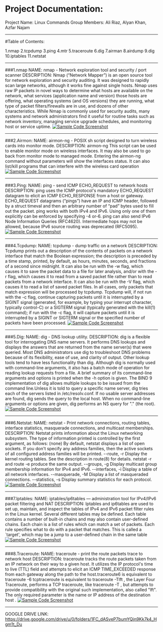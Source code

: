 # Project Documentation:
Project Name: Linux Commands
Group Members: Ali Riaz, Alyan Khan, Azfar Najam
***
#Table of Contents: 

1.nmap
2.tcpdump
3.ping
4.mtr
5.traceroute
6.dig
7.airman
8.airdump
9.dig
10.iptables
11.netstat
***
###1.nmap
NAME:
 nmap - Network exploration tool and security / port scanner
DESCRIPTION:
 Nmap (“Network Mapper”) is an open source tool for network exploration and security auditing. 
It was designed to rapidly scan large networks, although it works fine against single hosts. Nmap uses raw 
IP packets in novel ways to determine what hosts are available on the network, what services (application 
name and version) those hosts are offering, what operating systems (and OS versions) they are running, 
what type of packet filters/firewalls are in use, and dozens of other characteristics. While Nmap is 
commonly used for security audits, many systems and network administrators find it useful for routine 
tasks such as network inventory, managing service upgrade schedules, and monitoring host or service 
uptime.
[![Sample Code Screenshot](https://ibb.co/fDJTwY6 "Sample Code Screenshot")](https://ibb.co/fDJTwY6 "Sample Code Screenshot")

***
###2.Airmon:
NAME:
 airmon-ng - POSIX sh script designed to turn wireless cards into monitor mode.
DESCRIPTION:
 airmon-ng This script can be used to enable monitor mode on wireless interfaces. It may also be used 
to go back from monitor mode to managed mode. Entering the airmon-ng command without parameters 
will show the interfaces status. It can also list/kill programs that can interfere with the wireless card 
operation
[![Sample Code Screenshot](https://ibb.co/qrFzLDS "Sample Code Screenshot")](https://ibb.co/qrFzLDS "Sample Code Screenshot")

***
###3.Ping:
NAME:
 ping - send ICMP ECHO_REQUEST to network hosts
DESCRIPTION:
 ping uses the ICMP protocol's mandatory ECHO_REQUEST datagram to elicit an ICMP 
ECHO_RESPONSE from a host or gateway. ECHO_REQUEST datagrams (“pings”) have an IP and ICMP 
header, followed by a struct timeval and then an arbitrary number of “pad” bytes used to fill out the 
packet.
ping works with both IPv4 and IPv6. Using only one of them explicitly can be enforced by specifying 
-4 or-6.
ping can also send IPv6 Node Information Queries (RFC4620). Intermediate hops may not be 
allowed, because IPv6 source routing was deprecated (RFC5095).
[![Sample Code Screenshot](https://ibb.co/hfc27Hy "Sample Code Screenshot")](https://ibb.co/hfc27Hy "Sample Code Screenshot")

***
###4.Tcpdump:
NAME:
 tcpdump - dump traffic on a network
DESCRIPTION:
 Tcpdump prints out a description of the contents of packets on a network interface that match 
the Boolean expression; the description is preceded by a time stamp, printed, by default, as hours, 
minutes, seconds, and fractions of a second since midnight. It can also be run with the -w flag, which 
causes it to save the packet data to a file for later analysis, and/or with the -r flag, which causes it to read 
from a saved packet file rather than to read packets from a network interface. It can also be run with 
the -V flag, which causes it to read a list of saved packet files. In all cases, only packets that match 
expression will be processed by tcpdump.
 Tcpdump will, if not run with the -c flag, continue capturing packets until it is interrupted by a 
SIGINT signal (generated, for example, by typing your interrupt character, typically control-C) or a 
SIGTERM signal (typically generated with the kill(1) command); if run with the -c flag, it will capture 
packets until it is interrupted by a SIGINT or SIGTERM signal or the specified number of packets have been 
processed.
[![Sample Code Screenshot](https://ibb.co/tLRvCgw "Sample Code Screenshot")](https://ibb.co/tLRvCgw "Sample Code Screenshot")

***
###5.Dig:
NAME:
 dig - DNS lookup utility.
DESCRIPTION: 
dig is a flexible tool for interrogating DNS name servers. It performs DNS lookups and displays 
the answers that are returned from the name server(s) that were queried. Most DNS administrators 
use dig to troubleshoot DNS problems because of its flexibility, ease of use, and clarity of output. Other 
lookup tools tend to have less functionality than dig.
Although dig is normally used with command-line arguments, it also has a batch mode of 
operation for reading lookup requests from a file. A brief summary of its command-line arguments and 
options is printed when the -h option is given. The BIND 9 implementation of dig allows multiple lookups 
to be issued from the command line.Unless it is told to query a specific name server, dig tries each of 
the servers listed in /etc/resolv.conf. If no usable server addresses are found, dig sends the query to the 
local host. When no command-line arguments or options are given, dig performs an NS query for "." (the 
root).
[![Sample Code Screenshot](https://ibb.co/GvR7d7P "Sample Code Screenshot")](https://ibb.co/GvR7d7P "Sample Code Screenshot")

***
###6.Netstat:
NAME:
 netstat - Print network connections, routing tables, interface statistics, masquerade connections, 
and multicast memberships.
DESCRIPTION:
 Netstat prints information about the Linux networking subsystem. The type of information printed is 
controlled by the first argument, as follows:
 (none)
 By default, netstat displays a list of open sockets. If you don't specify any address families, then the
 active sockets of all configured address families will be printed.
 --route, -r
 Display the kernel routing tables. See the description in route(8) for details. netstat -r and route -e
 produce the same output.
 --groups, -g
 Display multicast group membership information for IPv4 and IPv6.
 --interfaces, -i
 Display a table of all network interfaces.
 --masquerade, -M
 Display a list of masqueraded connections.
 --statistics, -s
 Display summary statistics for each protocol.
[![Sample Code Screenshot](https://ibb.co/wJ2T0sc "Sample Code Screenshot")](https://ibb.co/wJ2T0sc "Sample Code Screenshot")

***
###7.Iptables:
NAME:
 iptables/ip6tables — administration tool for IPv4/IPv6 packet filtering and NAT
DESCRIPTION:
 Iptables and ip6tables are used to set up, maintain, and inspect the tables of IPv4 and IPv6 packet 
filter rules in the Linux kernel. Several different tables may be defined. Each table contains a number 
of built-in chains and may also contain user-defined chains.
Each chain is a list of rules which can match a set of packets. Each rule specifies what to do with 
a packet that matches. This is called a `target', which may be a jump to a user-defined chain in the same table
[![Sample Code Screenshot](https://ibb.co/9cRh4vW "Sample Code Screenshot")](https://ibb.co/9cRh4vW "Sample Code Screenshot")
***
###8.Traceroute:
NAME:
 traceroute - print the route packets trace to network host
DESCRIPTION:
traceroute tracks the route packets taken from an IP network on their way to a given host. It 
utilizes the IP protocol's time to live (TTL) field and attempts to elicit an ICMP TIME_EXCEEDED response 
from each gateway along the path to the host.traceroute6 is equivalent to traceroute -6 tcptraceroute is
equivalent to traceroute -Tlft , the Layer Four Traceroute, performs a TCP traceroute, like traceroute -T , 
but attempts to provide compatibility with the original such implementation, also called "lft". The only 
required parameter is the name or IP address of the destination host .
[![Sample Code Screenshot](https://ibb.co/gj3qTXL "Sample Code Screenshot")](https://ibb.co/gj3qTXL "Sample Code Screenshot")

***

GOOGLE DRIVE LINK:
https://drive.google.com/drive/u/0/folders/1FC_dASveP7bumYQjn9Kk7k4_Hgm1t_Du